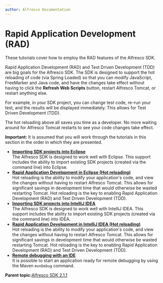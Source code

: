 ```yaml
---
author: Alfresco Documentation
---
```


# Rapid Application Development \(RAD\)

These tutorials cover how to employ the RAD features of the Alfresco SDK.

Rapid Application Development \(RAD\) and Test Driven Development \(TDD\) are big goals for the Alfresco SDK. The SDK is designed to support the hot reloading of code \(via Spring Loaded\) so that you can modify JavaScript, FreeMarker and Java code, and have the changes take effect without having to click the **Refresh Web Scripts** button, restart Alfresco Tomcat, or restart anything else.

For example, in your SDK project, you can change test code, re-run your test, and the results will be displayed immediately. This allows for Test Driven Development \(TDD\).

The hot reloading above all saves you time as a developer. No more waiting around for Alfresco Tomcat restarts to see your code changes take effect.

**Important:** It is assumed that you will work through the tutorials in this section in the order in which they are presented.

-   **[Importing SDK projects into Eclipse](../tasks/alfresco-sdk-rad-eclipse-import-projects.md)**  
The Alfresco SDK is designed to work well with Eclipse. This support includes the ability to import existing SDK projects \(created via the command line\) into Eclipse.
-   **[Rapid Application Development in Eclipse \(Hot reloading\)](../tasks/alfresco-sdk-rad-eclipse-hot-reloading.md)**  
Hot reloading is the ability to modify your application's code, and view the changes without having to restart Alfresco Tomcat. This allows for significant savings in development time that would otherwise be wasted restarting Tomcat. Hot reloading is the key to enabling Rapid Application Development \(RAD\) and Test Driven Development \(TDD\).
-   **[Importing SDK projects into IntelliJ IDEA](../tasks/alfresco-sdk-rad-intellij-import-projects.md)**  
The Alfresco SDK is designed to work well with IntelliJ IDEA. This support includes the ability to import existing SDK projects \(created via the command line\) into IDEA.
-   **[Rapid Application Development in IntelliJ IDEA \(Hot reloading\)](../tasks/alfresco-sdk-rad-intellij-hot-reloading.md)**  
Hot reloading is the ability to modify your application's code, and view the changes without having to restart Alfresco Tomcat. This allows for significant savings in development time that would otherwise be wasted restarting Tomcat. Hot reloading is the key to enabling Rapid Application Development \(RAD\) and Test Driven Development \(TDD\).
-   **[Remote debugging with an IDE](../tasks/alfresco-sdk-rad-eclipse-remote-debugging.md)**  
It is possible to start an application ready for remote debugging by using the Maven `mvnDebug` command.

**Parent topic:**[Alfresco SDK 2.1.1](../concepts/alfresco-sdk-intro.md)

